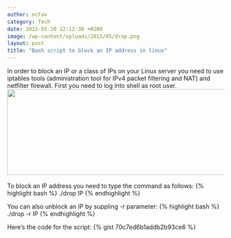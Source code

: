 ```yaml
---
author: octav
category: Tech
date: 2015-05-20 12:12:30 +0200
image: /wp-content/uploads/2015/05/drop.png
layout: post
title: "Bash script to block an IP address in linux"
---
```


<p>In order to block an IP or a class of IPs on your Linux server you need to use iptables tools (administration tool for
IPv4 packet filtering and NAT) and netfilter firewall. First you need to log into shell as root user.<br />
<img width="750" height="200" src="/wp-content/uploads/2015/05/drop.png" alt="" decoding="async"
srcset="/wp-content/uploads/2015/05/drop.png 750w" sizes="(max-width: 750px) 100vw, 750px" /></p>

To block an IP address you need to type the command as follows:
{% highlight bash %}
./drop IP
{% endhighlight %}

You can also unblock an IP by suppling -r parameter:
{% highlight bash %}
./drop -r IP
{% endhighlight %}

Here’s the code for the script:
{% gist 70c7ed6b1addb2b93ce6 %}


